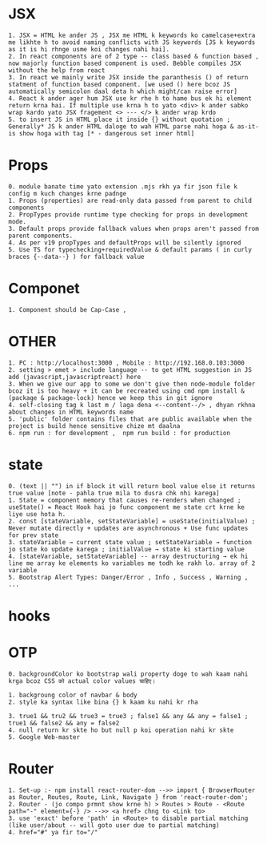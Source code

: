 # JSX
    1. JSX = HTML ke ander JS , JSX me HTML k keywords ko camelcase+extra me likhte h to avoid naming conflicts with JS keywords [JS k keywords as it is hi rhnge usme koi changes nahi hai].
    2. In react components are of 2 type -- class based & function based , now majorly function based component is used. Bebble compiles JSX without the help from react
    3. In react we mainly write JSX inside the paranthesis () of return statment of function based component. [we used () here bcoz JS automatically semicolon daal deta h which might/can raise error]
    4. React k ander ager hum JSX use kr rhe h to hame bus ek hi element return krna hai. If multiple use krna h to yato <div> k ander sabko wrap kardo yato JSX fragement <> --- </> k ander wrap krdo
    5. to insert JS in HTML place it inside {} without quotation ; Generally* JS k ander HTML daloge to wah HTML parse nahi hoga & as-it-is show hoga with tag [* - dangerous set inner html]

# Props
    0. module banate time yato extension .mjs rkh ya fir json file k config m kuch changes krne padnge
    1. Props (properties) are read-only data passed from parent to child components
    2. PropTypes provide runtime type checking for props in development mode. 
    3. Default props provide fallback values when props aren't passed from parent components.
    4. As per v19 propTypes and defaultProps will be silently ignored 
    5. Use TS for typechecking+requiredValue & default params ( in curly braces {--data--} ) for fallback value

# Componet
    1. Component should be Cap-Case , 

# OTHER
    1. PC : http://localhost:3000 , Mobile : http://192.168.0.103:3000
    2. setting > emet > include language -- to get HTML suggestion in JS add (javascript,javascriptreact) here
    3. When we give our app to some we don't give then node-module folder bcoz it is too heavy + it can be recreated using cmd npm install & (package & package-lock) hence we keep this in git ignore
    4. self-closing tag k last m / laga dena <--content--/> , dhyan rkhna about changes in HTML keywords name
    5. 'public' folder contains files that are public available when the project is build hence sensitive chize mt daalna
    6. npm run : for development ,  npm run build : for production

# state
    0. (text || "") in if block it will return bool value else it returns true value [note - pahla true mila to dusra chk nhi karega]
    1. State = component memory that causes re-renders when changed ; useState() = React Hook hai jo func component me state crt krne ke liye use hota h.
    2. const [stateVariable, setStateVariable] = useState(initialValue) ; Never mutate directly + updates are asynchronous + Use func updates for prev state
    3. stateVariable → current state value ; setStateVariable → function jo state ko update karega ; initialValue → state ki starting value
    4. [stateVariable, setStateVariable] -- array destructuring → ek hi line me array ke elements ko variables me todh ke rakh lo. array of 2 variable
    5. Bootstrap Alert Types: Danger/Error , Info , Success , Warning , ...

# hooks

# OTP
    0. backgroundColor ko bootstrap wali property doge to wah kaam nahi krga bcoz CSS को actual color values चाहिए।

    1. backgroung color of navbar & body 
    2. style ka syntax like bina {} k kaam ku nahi kr rha 

    3. true1 && tru2 && true3 = true3 ; false1 && any && any = false1 ; true1 && false2 && any = false2
    4. null return kr skte ho but null p koi operation nahi kr skte 
    5. Google Web-master

# Router
    1. Set-up :- npm install react-router-dom -->> import { BrowserRouter as Router, Routes, Route, Link, Navigate } from 'react-router-dom'; 
    2. Router - (jo compo prmnt show krne h) > Routes > Route - <Route path="-" element={-} /> -->> <a href> chng to <Link to>
    3. use 'exact' before 'path' in <Route> to disable partial matching (like user/about -- will goto user due to partial matching)
    4. href="#" ya fir to="/"